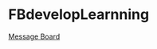 # FBdevelopLearnning

[Message Board](https://jenifers001d.github.io/FBdevelopLearnning/day6-1_messageBoard.html)
